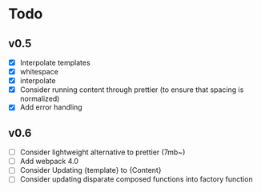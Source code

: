 # Todo

## v0.5

* [x] Interpolate templates
* [x] whitespace
* [x] interpolate
* [x] Consider running content through prettier (to ensure that spacing is normalized)
* [x] Add error handling

## v0.6

* [ ] Consider lightweight alternative to prettier (7mb~)
* [ ] Add webpack 4.0
* [ ] Consider Updating {template} to {Content}
* [ ] Consider updating disparate composed functions into factory function
